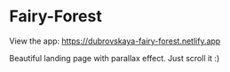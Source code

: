 # Fairy-Forest

View the app: https://dubrovskaya-fairy-forest.netlify.app

Beautiful landing page with parallax effect. Just scroll it :)

